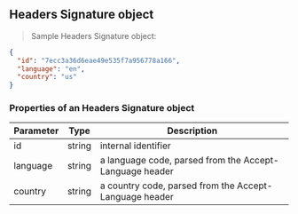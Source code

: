## Headers Signature object

> Sample Headers Signature object:

```json
{
  "id": "7ecc3a36d6eae49e535f7a956778a166",
  "language": "en",
  "country": "us"
}
```

### Properties of an Headers Signature object

Parameter  | Type   | Description
---------- | ------ | --------------------------------------------------------
id         | string | internal identifier
language   | string | a language code, parsed from the Accept-Language header
country    | string | a country code, parsed from the Accept-Language header
